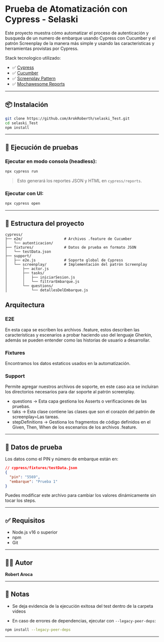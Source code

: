 # Prueba de Atomatización con Cypress - Selaski

Este proyecto muestra cómo automatizar el proceso de autenticación y busqueda de un numero de embarque usando Cypress con Cucumber y el patrón Screenplay de la manera más simple y usando las caracteristicas y herramientas provistas por Cypress.

Stack tecnologico utilizado:

- ✅ [Cypress](https://www.cypress.io/)
- ✅ [Cucumber](https://github.com/badeball/cypress-cucumber-preprocessor)
- ✅ [Screenplay Pattern](https://serenity-js.org/handbook/design/screenplay-pattern/)
- ✅ [Mochawesome Reports](https://github.com/adamgruber/mochawesome)

---
## 📦 Instalación

```bash
git clone https://github.com/ArokRoberth/selaski_Test.git
cd selaski_Test
npm install
```

---

## 🚀 Ejecución de pruebas

### Ejecutar en modo consola (headless):

```bash
npx cypress run
```

> Esto generará los reportes JSON y HTML en `cypress/reports`.

### Ejecutar con UI:

```bash
npx cypress open
```

---

## 🧪 Estructura del proyecto

```
cypress/
├── e2e/                   # Archivos .feature de Cucumber
│   └── autenticacion/
├── fixtures/              # Datos de prueba en formato JSON
│   └── testData.json
├── support/
│   ├── e2e.js             # Soporte global de Cypress
│   └── screenplay/        # Implementación del patrón Screenplay
│       ├── actor.js
│       ├── tasks/
│       │   ├── iniciarSesion.js
│       │   └── filtrarEmbarque.js
│       └── questions/
│           └── detallesDelEmbarque.js
```
## Arquitectura 

### E2E
En esta capa se escriben los archivos .feature, estos describen las características y escenarios a probar haciendo uso del lenguaje Gherkin, además se pueden entender como las historias de usuario a desarrollar.

### Fixtures
Encontramos los datos estaticos usados en la automatización.

### Support
Permite agregar nuestros archivos de soporte, en este caso aca se incluiran los directorios necesarios para dar soporte al patrón screenplay.
*   questions -> Esta capa gestiona los Asserts o verificaciones de las pruebas.
*   taks -> Esta clase contiene las clases que son el corazón del patrón de screenplay=Las tareas.
*   stepDefinitions -> Gestiona los fragmentos de código definidos en el Given, Then, When de los escenarios de los archivos .feature.

---

## 📄 Datos de prueba

Los datos como el PIN y número de embarque están en:

```json
// cypress/fixtures/testData.json
{
  "pin": "5569",
  "embarque": "Prueba 1"
}
```

Puedes modificar este archivo para cambiar los valores dinámicamente sin tocar los steps.

---

## ✅ Requisitos

- Node.js v16 o superior
- npm
- Git

---

## 🧑‍💻 Autor

**Robert Aroca**  

---
## 📌 Notas

- Se deja evidencia de la ejecución exitosa del test dentro de la carpeta videos

- En caso de errores de dependencias, ejecutar con `--legacy-peer-deps`:

```bash
npm install --legacy-peer-deps
```

---
